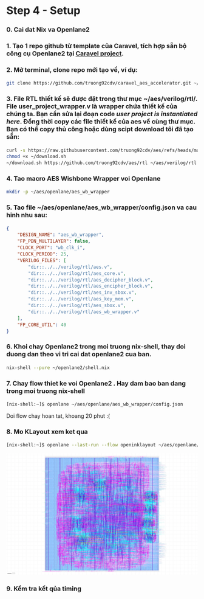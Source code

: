 # Step 4 - Setup

### 0. Cai dat **Nix** va **Openlane2**

### 1. Tạo 1 repo github từ template của Caravel, tích hợp sẵn bộ công cụ Openlane2 tại [Caravel project](https://github.com/efabless/caravel_user_project_ol2/generate).

### 2. Mở terminal, clone repo mới tạo về, ví dụ:
```sh
git clone https://github.com/truong92cdv/caravel_aes_accelerator.git ~/aes
```

### 3. File RTL thiết kế sẽ được đặt trong thư mục **~/aes/verilog/rtl/**. File **user_project_wrapper.v** là wrapper chứa thiết kế của chúng ta. Bạn cần sửa lại đoạn code *user project is instantiated  here*. Đồng thời copy các file thiết kế của **aes** về cùng thư mục. Bạn có thể copy thủ công hoặc dùng scipt download tôi đã tạo sẵn:
```sh
curl -s https://raw.githubusercontent.com/truong92cdv/aes/refs/heads/main/script/download.sh ~/download.sh
chmod +x ~/download.sh
~/download.sh https://github.com/truong92cdv/aes/rtl ~/aes/verilog/rtl
```

### 4. Tao macro AES Wishbone Wrapper voi Openlane
```sh
mkdir -p ~/aes/openlane/aes_wb_wrapper
```

### 5. Tao file **~/aes/openlane/aes_wb_wrapper/config.json** va cau hinh nhu sau:
```json
{
    "DESIGN_NAME": "aes_wb_wrapper",
    "FP_PDN_MULTILAYER": false,
    "CLOCK_PORT": "wb_clk_i",
    "CLOCK_PERIOD": 25,
    "VERILOG_FILES": [
        "dir::../../verilog/rtl/aes.v",
        "dir::../../verilog/rtl/aes_core.v",
        "dir::../../verilog/rtl/aes_decipher_block.v",
        "dir::../../verilog/rtl/aes_encipher_block.v",
        "dir::../../verilog/rtl/aes_inv_sbox.v",
        "dir::../../verilog/rtl/aes_key_mem.v",
        "dir::../../verilog/rtl/aes_sbox.v",
        "dir::../../verilog/rtl/aes_wb_wrapper.v"
    ],
    "FP_CORE_UTIL": 40
}
```

### 6. Khoi chay Openlane2 trong moi truong nix-shell, thay doi duong dan theo vi tri cai dat openlane2 cua ban.
```sh
nix-shell --pure ~/openlane2/shell.nix
```

### 7. Chay flow thiet ke voi Openlane2 . Hay dam bao ban dang trong moi truong **nix-shell**
```sh
[nix-shell:~]$ openlane ~/aes/openlane/aes_wb_wrapper/config.json
```
Doi flow chay hoan tat, khoang 20 phut :(


### 8. Mo KLayout xem ket qua
```sh
[nix-shell:~]$ openlane --last-run --flow openinklayout ~/aes/openlane/aes_wb_wrapper/config.json
```

![4_klayout_1](images/4_klayout_1.png)

### 9. Kểm tra kết qủa timing